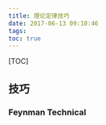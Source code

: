 ```yaml
---
title: 理论定律技巧
date: 2017-06-13 09:10:46
tags:
toc: true
---
```


[TOC]

## 技巧

### Feynman Technical


